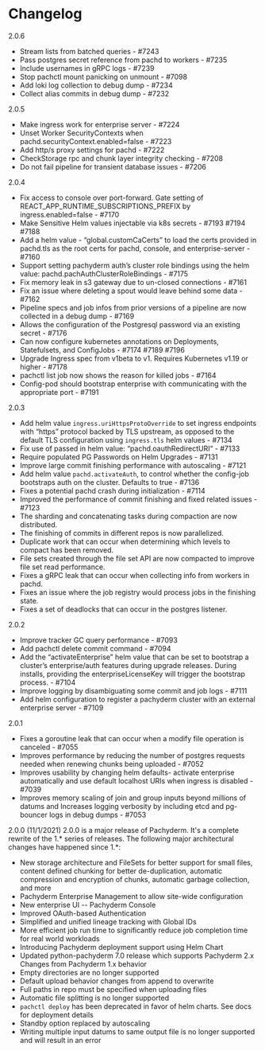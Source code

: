 
# Changelog

2.0.6
- Stream lists from batched queries - #7243
- Pass postgres secret reference from pachd to workers - #7235
- Include usernames in gRPC logs - #7239
- Stop pachctl mount panicking on unmount - #7098
- Add loki log collection to debug dump - #7234
- Collect alias commits in debug dump - #7232

2.0.5
- Make ingress work for enterprise server - #7224
- Unset Worker SecurityContexts when pachd.securityContext.enabled=false - #7223
- Add http/s proxy settings for pachd - #7222
- CheckStorage rpc and chunk layer integrity checking - #7208
- Do not fail pipeline for transient database issues - #7206

2.0.4
- Fix access to console over port-forward. Gate setting of REACT_APP_RUNTIME_SUBSCRIPTIONS_PREFIX by ingress.enabled=false - #7170
- Make Sensitive Helm values injectable via k8s secrets - #7193 #7194 #7188
- Add a helm value - “global.customCaCerts” to load the certs provided in pachd.tls as the root certs for pachd, console, and enterprise-server - #7160
- Support setting pachyderm auth’s cluster role bindings using the helm value: pachd.pachAuthClusterRoleBindings - #7175
- Fix memory leak in s3 gateway due to un-closed connections - #7161
- Fix an issue where deleting a spout would leave behind some data - #7162
- Pipeline specs and job infos from prior versions of a pipeline are now collected in a debug dump - #7169
- Allows the configuration of the Postgresql password via an existing secret - #7176
- Can now configure kubernetes annotations on Deployments, Statefulsets, and ConfigJobs - #7174 #7189 #7196
- Upgrade Ingress spec from v1beta to v1. Requires Kubernetes v1.19 or higher - #7178
- pachctl list job now shows the reason for killed jobs - #7164
- Config-pod should bootstrap enterprise with communicating with the appropriate port - #7191

2.0.3
- Add helm value `ingress.uriHttpsProtoOverride` to set ingress endpoints with “https” protocol backed by TLS upstream, as opposed to the default TLS configuration using `ingress.tls` helm values - #7134
- Fix use of passed in helm value: “pachd.oauthRedirectURI“ - #7133
- Require populated PG Passwords on Helm Upgrades - #7131
- Improve large commit finishing performance with autoscaling - #7121
- Add helm value `pachd.activateAuth`, to control whether the config-job bootstraps auth on the cluster. Defaults to true - #7136
- Fixes a potential pachd crash during initialization - #7114
- Improved the performance of commit finishing and fixed related issues - #7123
- The sharding and concatenating tasks during compaction are now distributed.
- The finishing of commits in different repos is now parallelized.
- Duplicate work that can occur when determining which levels to compact has been removed.
- File sets created through the file set API are now compacted to improve file set read performance.
- Fixes a gRPC leak that can occur when collecting info from workers in pachd.
- Fixes an issue where the job registry would process jobs in the finishing state.
- Fixes a set of deadlocks that can occur in the postgres listener.


2.0.2
- Improve tracker GC query performance - #7093
- Add pachctl delete commit command - #7094
- Add the “activateEnterprise” helm value that can be set to bootstrap a cluster’s enterprise/auth features during upgrade releases. During installs, providing the enterpriseLicenseKey will trigger the bootstrap process. - #7104
- Improve logging by disambiguating some commit and job logs - #7111
- Add helm configuration to register a pachyderm cluster with an external enterprise server - #7109

2.0.1
- Fixes a goroutine leak that can occur when a modify file operation is canceled - #7055
- Improves performance by reducing the number of postgres requests needed when renewing chunks being uploaded - #7052
- Improves usability by changing helm defaults- activate enterprise automatically and use default localhost URIs when ingress is disabled - #7039
- Improves memory scaling of join and group inputs beyond millions of datums and Increases logging verbosity by including etcd and pg-bouncer logs in debug dumps - #7053

2.0.0 (11/1/2021)
2.0.0 is a major release of Pachyderm. It's a complete rewrite of the 1.* series of releases. The following major architectural changes have happened since 1.*:
- New storage architecture and FileSets for better support for small files, content defined chunking for better de-duplication, automatic compression and encryption of chunks, automatic garbage collection, and more
- Pachyderm Enterprise Management to allow site-wide configuration
- New enterprise UI -- Pachyderm Console
- Improved OAuth-based Authentication
- Simplified and unified lineage tracking with Global IDs
- More efficient job run time to significantly reduce job completion time for real world workloads
- Introducing Pachyderm deployment support using Helm Chart
- Updated python-pachyderm 7.0 release which supports Pachyderm 2.x
Changes from Pachyderm 1.x behavior
- Empty directories are no longer supported
- Default upload behavior changes from append to overwrite
- Full paths in repo must be specified when uploading files
- Automatic file splitting is no longer supported
- `pachctl deploy` has been deprecated in favor of helm charts. See docs for deployment details
- Standby option replaced by autoscaling
- Writing multiple input datums to same output file is no longer supported and will result in an error
